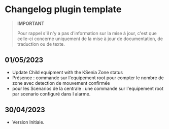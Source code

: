 # Changelog plugin template

>**IMPORTANT**
>
>Pour rappel s'il n'y a pas d'information sur la mise à jour, c'est que celle-ci concerne uniquement de la mise à jour de documentation, de traduction ou de texte.

## 01/05/2023

- Update Child equipment with the KSenia Zone status
- Présence : commande sur l'equipement root pour compter le nombre de zone avec detection de mouvement confirmée
- pour les Scenarios de la centrale  : une commande sur l'equipement root par scenario configuré dans l alarme.

## 30/04/2023

- Version Initiale.

